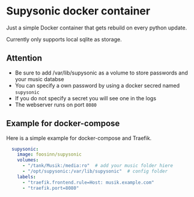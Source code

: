 # Supysonic docker container

Just a simple Docker container that gets rebuild on every python update.

Currently only supports local sqlite as storage.

## Attention

* Be sure to add /var/lib/supysonic as a volume to store passwords and your music databse
* You can specify a own password by using a docker secred named `supysonic`
* If you do not specify a secret you will see one in the logs
* The webserver runs on port `8080`

## Example for docker-compose

Here is a simple example for docker-compose and Traefik.

```yaml
  supysonic:
    image: foosinn/supysonic
    volumes:
      - "/tank/Musik:/media:ro"  # add your music folder hiere
      - "/opt/supysonic:/var/lib/supysonic"  # config folder
    labels:
      - "traefik.frontend.rule=Host: musik.example.com"
      - "traefik.port=8080"
```
